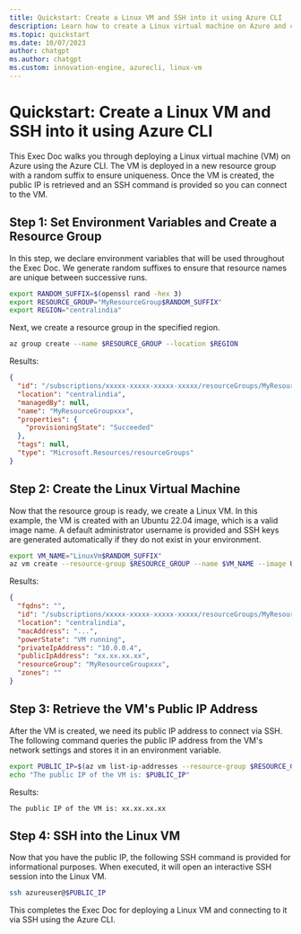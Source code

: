 ```yaml
---
title: Quickstart: Create a Linux VM and SSH into it using Azure CLI
description: Learn how to create a Linux virtual machine on Azure and connect to it using SSH with pre-generated SSH keys. This Exec Doc demonstrates deploying the VM in a uniquely named resource group, retrieving its public IP address, and providing the SSH command to connect.
ms.topic: quickstart
ms.date: 10/07/2023
author: chatgpt
ms.author: chatgpt
ms.custom: innovation-engine, azurecli, linux-vm
---
```


# Quickstart: Create a Linux VM and SSH into it using Azure CLI

This Exec Doc walks you through deploying a Linux virtual machine (VM) on Azure using the Azure CLI. The VM is deployed in a new resource group with a random suffix to ensure uniqueness. Once the VM is created, the public IP is retrieved and an SSH command is provided so you can connect to the VM.

## Step 1: Set Environment Variables and Create a Resource Group

In this step, we declare environment variables that will be used throughout the Exec Doc. We generate random suffixes to ensure that resource names are unique between successive runs.

```bash
export RANDOM_SUFFIX=$(openssl rand -hex 3)
export RESOURCE_GROUP="MyResourceGroup$RANDOM_SUFFIX"
export REGION="centralindia"
```

Next, we create a resource group in the specified region.

```bash
az group create --name $RESOURCE_GROUP --location $REGION
```

Results:

<!-- expected_similarity=0.3 -->
```JSON
{
  "id": "/subscriptions/xxxxx-xxxxx-xxxxx-xxxxx/resourceGroups/MyResourceGroupxxx",
  "location": "centralindia",
  "managedBy": null,
  "name": "MyResourceGroupxxx",
  "properties": {
    "provisioningState": "Succeeded"
  },
  "tags": null,
  "type": "Microsoft.Resources/resourceGroups"
}
```

## Step 2: Create the Linux Virtual Machine

Now that the resource group is ready, we create a Linux VM. In this example, the VM is created with an Ubuntu 22.04 image, which is a valid image name. A default administrator username is provided and SSH keys are generated automatically if they do not exist in your environment.

```bash
export VM_NAME="LinuxVm$RANDOM_SUFFIX"
az vm create --resource-group $RESOURCE_GROUP --name $VM_NAME --image Ubuntu2204 --admin-username azureuser --generate-ssh-keys
```

Results:

<!-- expected_similarity=0.3 -->
```JSON
{
  "fqdns": "",
  "id": "/subscriptions/xxxxx-xxxxx-xxxxx-xxxxx/resourceGroups/MyResourceGroupxxx/providers/Microsoft.Compute/virtualMachines/LinuxVmxxx",
  "location": "centralindia",
  "macAddress": "...",
  "powerState": "VM running",
  "privateIpAddress": "10.0.0.4",
  "publicIpAddress": "xx.xx.xx.xx",
  "resourceGroup": "MyResourceGroupxxx",
  "zones": ""
}
```

## Step 3: Retrieve the VM's Public IP Address

After the VM is created, we need its public IP address to connect via SSH. The following command queries the public IP address from the VM's network settings and stores it in an environment variable.

```bash
export PUBLIC_IP=$(az vm list-ip-addresses --resource-group $RESOURCE_GROUP --name $VM_NAME --query "[].virtualMachine.network.publicIpAddresses[0].ipAddress" -o tsv)
echo "The public IP of the VM is: $PUBLIC_IP"
```

Results:

<!-- expected_similarity=0.3 -->
```text
The public IP of the VM is: xx.xx.xx.xx
```

## Step 4: SSH into the Linux VM

Now that you have the public IP, the following SSH command is provided for informational purposes. When executed, it will open an interactive SSH session into the Linux VM.

```bash
ssh azureuser@$PUBLIC_IP
```

This completes the Exec Doc for deploying a Linux VM and connecting to it via SSH using the Azure CLI.